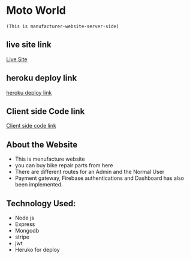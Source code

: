 # Moto World
`(This is manufacturer-website-server-side)`
## live site link
 [Live Site](https://moto-world-a9ab6.web.app/)

## heroku deploy link
 [heroku deploy link](https://blooming-beyond-08690.herokuapp.com)

## Client side Code link
 [Client side code link](https://github.com/programming-hero-web-course1/manufacturer-website-client-side-safayet003-admin)


## About the Website 
  * This is menufacture website 
  * you can buy bike repair parts from here
  * There are different routes for an Admin and the Normal User
  * Payment gateway, Firebase authentications and Dashboard has also been implemented.

## Technology Used:
  * Node js
  * Express
  * Mongodb
  * stripe
  * jwt
  * Heruko for deploy

